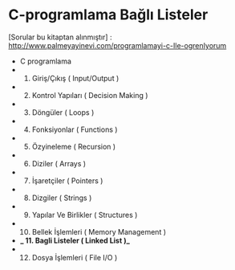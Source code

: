 # C-programlama Bağlı Listeler
[Sorular bu kitaptan alınmıştır] : http://www.palmeyayinevi.com/programlamayi-c-Ile-ogrenIyorum

* C programlama
* 01. Giriş/Çıkış ( Input/Output )
* 02. Kontrol Yapıları ( Decision Making )
* 03. Döngüler ( Loops )
* 04. Fonksiyonlar ( Functions )
* 05. Özyineleme ( Recursion )
* 06. Diziler ( Arrays )
* 07. İşaretçiler ( Pointers )
* 08. Dizgiler ( Strings )
* 09. Yapılar Ve Birlikler ( Structures )
* 10. Bellek İşlemleri ( Memory Management )
* **_ 11. Bagli Listeler ( Linked List )_**
* 12. Dosya İşlemleri ( File I/O )
